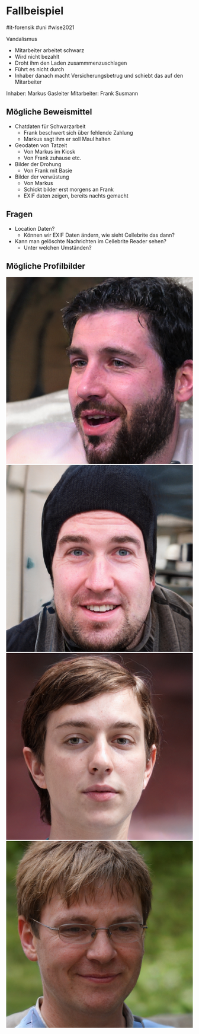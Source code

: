 # Fallbeispiel

\#it-forensik #uni #wise2021 

Vandalismus

* Mitarbeiter arbeitet schwarz
* Wird nicht bezahlt
* Droht ihm den Laden zusammmenzuschlagen
* Führt es nicht durch
* Inhaber danach macht Versicherungsbetrug und schiebt das auf den Mitarbeiter

Inhaber: Markus Gasleiter
Mitarbeiter: Frank Susmann

## Mögliche Beweismittel

* Chatdaten für Schwarzarbeit
  * Frank beschwert sich über fehlende Zahlung
  * Markus sagt ihm er soll Maul halten
* Geodaten von Tatzeit
  * Von Markus im Kiosk
  * Von Frank zuhause etc.
* Bilder der Drohung
  * Von Frank mit Basie
* Bilder der verwüstung
  * Von Markus
  * Schickt bilder erst morgens an Frank
  * EXIF daten zeigen, bereits nachts gemacht

## Fragen

* Location Daten?
  * Können wir EXIF Daten ändern, wie sieht Cellebrite das dann?
* Kann man gelöschte Nachrichten im Cellebrite Reader sehen?
  * Unter welchen Umständen?

## Mögliche Profilbilder

![image 4.jpg](../../../../Attachments/image%204.jpg)
![image2.jpg](../../../../Attachments/image2.jpg)
![image3.jpg](../../../../Attachments/image3.jpg)
![indexkjbh.jpg](../../../../Attachments/indexkjbh.jpg)
